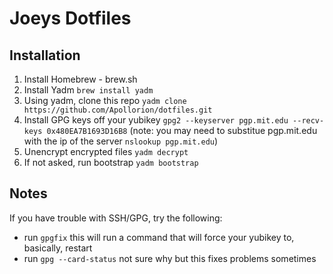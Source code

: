 # Joeys Dotfiles

## Installation

1. Install Homebrew - brew.sh
2. Install Yadm `brew install yadm`
3. Using yadm, clone this repo `yadm clone https://github.com/Apollorion/dotfiles.git`
4. Install GPG keys off your yubikey `gpg2 --keyserver pgp.mit.edu --recv-keys 0x480EA7B1693D16B8` (note: you may need to substitue pgp.mit.edu with the ip of the server `nslookup pgp.mit.edu`)
5. Unencrypt encrypted files `yadm decrypt`
6. If not asked, run bootstrap `yadm bootstrap`


## Notes

If you have trouble with SSH/GPG, try the following:
- run `gpgfix` this will run a command that will force your yubikey to, basically, restart
- run `gpg --card-status` not sure why but this fixes problems sometimes
